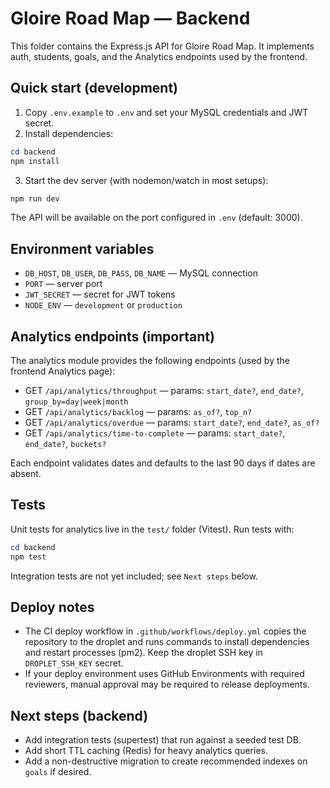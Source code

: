 # Gloire Road Map — Backend

This folder contains the Express.js API for Gloire Road Map. It implements auth, students, goals, and the Analytics endpoints used by the frontend.

## Quick start (development)

1. Copy `.env.example` to `.env` and set your MySQL credentials and JWT secret.
2. Install dependencies:

```powershell
cd backend
npm install
```

3. Start the dev server (with nodemon/watch in most setups):

```powershell
npm run dev
```

The API will be available on the port configured in `.env` (default: 3000).

## Environment variables

- `DB_HOST`, `DB_USER`, `DB_PASS`, `DB_NAME` — MySQL connection
- `PORT` — server port
- `JWT_SECRET` — secret for JWT tokens
- `NODE_ENV` — `development` or `production`

## Analytics endpoints (important)

The analytics module provides the following endpoints (used by the frontend Analytics page):

- GET `/api/analytics/throughput` — params: `start_date?`, `end_date?`, `group_by=day|week|month`
- GET `/api/analytics/backlog` — params: `as_of?`, `top_n?`
- GET `/api/analytics/overdue` — params: `start_date?`, `end_date?`, `as_of?`
- GET `/api/analytics/time-to-complete` — params: `start_date?`, `end_date?`, `buckets?`

Each endpoint validates dates and defaults to the last 90 days if dates are absent.

## Tests

Unit tests for analytics live in the `test/` folder (Vitest). Run tests with:

```powershell
cd backend
npm test
```

Integration tests are not yet included; see `Next steps` below.

## Deploy notes

- The CI deploy workflow in `.github/workflows/deploy.yml` copies the repository to the droplet and runs commands to install dependencies and restart processes (pm2). Keep the droplet SSH key in `DROPLET_SSH_KEY` secret.
- If your deploy environment uses GitHub Environments with required reviewers, manual approval may be required to release deployments.

## Next steps (backend)

- Add integration tests (supertest) that run against a seeded test DB.
- Add short TTL caching (Redis) for heavy analytics queries.
- Add a non-destructive migration to create recommended indexes on `goals` if desired.
